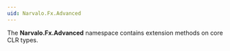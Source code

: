 ```yaml
---
uid: Narvalo.Fx.Advanced
---
```


The **Narvalo.Fx.Advanced** namespace contains extension methods on core CLR types.